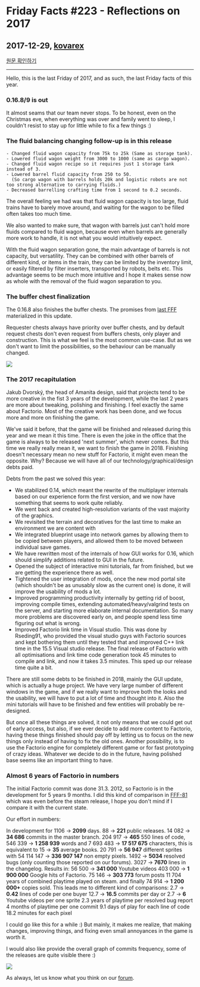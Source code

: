 # Friday Facts #223 - Reflections on 2017

## 2017-12-29, [kovarex](https://factorio.com/blog/author/kovarex)

[원문 확인하기](https://factorio.com/blog/post/fff-223)

---

Hello, this is the last Friday of 2017, and as such, the last Friday facts of this year.

### 0.16.8/9 is out
It almost seams that our team never stops. To be honest, even on the Christmas eve, when everything was over and family went to sleep, I couldn't resist to stay up for little while to fix a few things :)


### The fluid balancing changing follow-up is in this release
```
- Changed fluid wagon capacity from 75k to 25k (Same as storage tank).
- Lowered fluid wagon weight from 3000 to 1000 (same as cargo wagon).
- Changed fluid wagon recipe so it requires just 1 storage tank instead of 3.
- Lowered barrel fluid capacity from 250 to 50.
  (So cargo wagon with barrels holds 20k and logistic robots are not too strong alternative to carrying fluids.)
- Decreased barrelling crafting time from 1 second to 0.2 seconds.
```
The overall feeling we had was that fluid wagon capacity is too large, fluid trains have to barely move around, and waiting for the wagon to be filled often takes too much time.

We also wanted to make sure, that wagon with barrels just can't hold more fluids compared to fluid wagon, because even when barrels are generally more work to handle, it is not what you would intuitively expect.

With the fluid wagon separation gone, the main advantage of barrels is not capacity, but versatility. They can be combined with other barrels of different kind, or items in the train, they can be limited by the inventory limit, or easily filtered by filter inserters, transported by robots, belts etc. This advantage seems to be much more intuitive and I hope it makes sense now as whole with the removal of the fluid wagon separation to you.

### The buffer chest finalization
The 0.16.8 also finishes the buffer chests. The promises from [last FFF](./222.md) materialized in this update.

Requester chests always have priority over buffer chests, and by default request chests don't even request from buffers chests, only player and construction. This is what we feel is the most common use-case. But as we don't want to limit the possibilities, so the behaviour can be manually changed.

![](https://cdn.factorio.com/assets/img/blog/fff-223-requester-ui.png)

### The 2017 recapitulation

Jakub Dvorský, the head of Amanita design, said that projects tend to be more creative in the fist 3 years of the development, while the last 2 years are more about tweaking, polishing and finishing. I feel exactly the same about Factorio. Most of the creative work has been done, and we focus more and more on finishing the game.

We've said it before, that the game will be finished and released during this year and we mean it this time. There is even the joke in the office that the game is always to be released 'next summer', which never comes. But this time we really really mean it, we want to finish the game in 2018. Finishing doesn't necessary mean no new stuff for Factorio, it might even mean the opposite. Why? Because we will have all of our technology/graphical/design debts paid.

Debts from the past we solved this year:

* We stabilized 0.14, which meant the rewrite of the multiplayer internals based on our experience form the first version, and we now have something that seems to work quite reliably.
* We went back and created high-resolution variants of the vast majority of the graphics.
* We revisited the terrain and decoratives for the last time to make an environment we are content with
* We integrated blueprint usage into network games by allowing them to be copied between players, and allowed them to be moved between individual save games.
* We have rewritten most of the internals of how GUI works for 0.16, which should simplify additions related to GUI in the future.
* Opened the subject of interactive mini tutorials, far from finished, but we are getting the experience there as well.
* Tightened the user integration of mods, once the new mod portal site (which shouldn't be as unusably slow as the current one) is done, it will improve the usability of mods a lot.
* Improved programming productivity internally by getting rid of boost, improving compile times, extending automated/heavy/valgrind tests on the server, and starting more elaborate internal documentation. So many more problems are discovered early on, and people spend less time figuring out what is wrong.
* Improved Factorio link time in Visual studio. This was done by Rseding91, who provided the visual studio guys with Factorio sources and kept bothering them until they tested that and improved C++ link time in the 15.5 Visual studio release. The final release of Factorio with all optimisations and link time code generation took 45 minutes to compile and link, and now it takes 3.5 minutes. This sped up our release time quite a bit.

There are still some debts to be finished in 2018, mainly the GUI update, which is actually a huge project. We have very large number of different windows in the game, and if we really want to improve both the looks and the usability, we will have to put a lot of time and thought into it. Also the mini tutorials will have to be finished and few entities will probably be re-designed.

But once all these things are solved, it not only means that we could get out of early access, but also, if we ever decide to add more content to Factorio, having these things finished should pay off by letting us to focus on the new things only instead of having to fix the old ones. Another possibility, is to use the Factorio engine for completely different game or for fast prototyping of crazy ideas. Whatever we decide to do in the future, having polished base seems like an important thing to have.

### Almost 6 years of Factorio in numbers
The initial Factorio commit was done 31.3. 2012, so Factorio is in the development for 5 years 9 months. I did this kind of comparison in [FFF-81](./81.md) which was even before the steam release, I hope you don't mind if I compare it with the current state.

Our effort in numbers:

In development for 1106 → **2099** days.
88 → **221** public releases.
14 082 → **34 686** commits in the master branch.
204 917 → **465** 550 lines of code, 546 339 → **1 258 939** words and 7 693 483 → **17 517 675** characters, this is equivalent to 15 → **35** average books.
20 791 → **56 947** different sprites with 54 114 147 → **336 907 147** non empty pixels.
1492 → **5034** resolved bugs (only counting those reported on our forums).
3027 → **7670** lines in the changelog.
Results in:
56 500 → **341 000** Youtube videos
403 000 → **1 900 000** Google hits of Factorio.
75 146 → **303 773** forum posts
11 704 years of combined playtime played on steam.
and finally 74 914 → **1 200 000+** copies sold.
This leads me to different kind of comparisons:
2.7 → **0.42** lines of code per one buyer
12.7 → **16.5** commits per day or
2.7 → **6** Youtube videos per one sprite
2.3 years of playtime per resolved bug report
4 months of playtime per one commit
9.1 days of play for each line of code
18.2 minutes for each pixel

I could go like this for a while :) But mainly, it makes me realize, that making changes, improving things, and fixing even small annoyances in the game is worth it.

I would also like provide the overall graph of commits frequency, some of the releases are quite visible there :)

![](https://cdn.factorio.com/assets/img/blog/fff-223-commit-graph-2.png)

As always, let us know what you think on our [forum](https://forums.factorio.com/55856).
